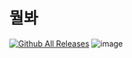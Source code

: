 # 뭘봐
[![Github All Releases](https://img.shields.io/github/downloads/naver/d2codingfont/total.svg)](https://github.com/naver/d2codingfont)
![image](https://user-images.githubusercontent.com/6773678/33363823-54504d84-d525-11e7-9b26-0d2b9aec53f9.png)

